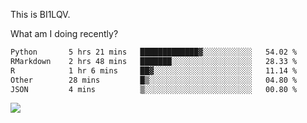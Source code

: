 This is BI1LQV.

What am I doing recently?

<!--START_SECTION:waka-->

```txt
Python       5 hrs 21 mins   █████████████▓░░░░░░░░░░░   54.02 %
RMarkdown    2 hrs 48 mins   ███████░░░░░░░░░░░░░░░░░░   28.33 %
R            1 hr 6 mins     ██▓░░░░░░░░░░░░░░░░░░░░░░   11.14 %
Other        28 mins         █▒░░░░░░░░░░░░░░░░░░░░░░░   04.80 %
JSON         4 mins          ▒░░░░░░░░░░░░░░░░░░░░░░░░   00.80 %
```

<!--END_SECTION:waka-->

<img src="https://github-readme-stats.vercel.app/api?username=bi1lqv&show_icons=true&count_private=true">
